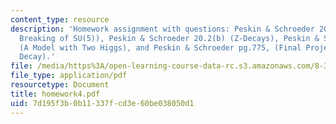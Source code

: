 ```yaml
---
content_type: resource
description: 'Homework assignment with questions: Peskin & Schroeder 20.1 (Spontaneous
  Breaking of SU(5)), Peskin & Schroeder 20.2(b) (Z-Decays), Peskin & Schroeder 20.5
  (A Model with Two Higgs), and Peskin & Schroeder pg.775, (Final Project on Higgs
  Decay).'
file: /media/https%3A/open-learning-course-data-rc.s3.amazonaws.com/8-325-relativistic-quantum-field-theory-iii-spring-2007/7d195f3b0b11337fcd3e60be038050d1_homework4.pdf
file_type: application/pdf
resourcetype: Document
title: homework4.pdf
uid: 7d195f3b-0b11-337f-cd3e-60be038050d1
---
```

